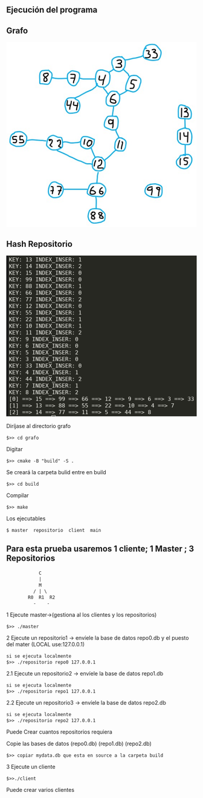 
## Ejecución del programa
## Grafo
![test para la cola](img/grafo.jpeg)
## Hash Repositorio
![test para la cola](img/hash.png)

Diríjase al directorio grafo
~~~
$>> cd grafo
~~~
Digitar
~~~
$>> cmake -B "build" -S .
~~~ 
Se creará la carpeta bulid entre en build
~~~
$>> cd build
~~~
Compilar
~~~
$>> make
~~~
Los ejecutables 
~~~
$ master  repositorio  client  main
~~~

## Para esta prueba usaremos 1 cliente; 1 Master ; 3 Repositorios
~~~
            C
            |
            M
          / | \
        R0  R1  R2
          -    -    
~~~

1 Ejecute master->(gestiona al los clientes  y los repositorios)
~~~
$>> ./master
~~~

2 Ejecute un repositorio1 -> envíele la base de datos repo0.db  y el puesto del mater (LOCAL use:127.0.0.1)
~~~
si se ejecuta localmente
$>> ./repositorio repo0 127.0.0.1
~~~

2.1 Ejecute un repositorio2 -> envíele la base de datos repo1.db
~~~
si se ejecuta localmente
$>> ./repositorio repo1 127.0.0.1
~~~

2.2 Ejecute un repositorio3 -> envíele la base de datos repo2.db
~~~
si se ejecuta localmente
$>> ./repositorio repo2 127.0.0.1
~~~
Puede Crear cuantos repositorios requiera

Copie las bases de datos (repo0.db) (repo1.db) (repo2.db)
~~~
$>> copiar mydata.db que esta en source a la carpeta build
~~~
3 Ejecute un cliente
~~~
$>>./client
~~~
Puede crear varios clientes 
